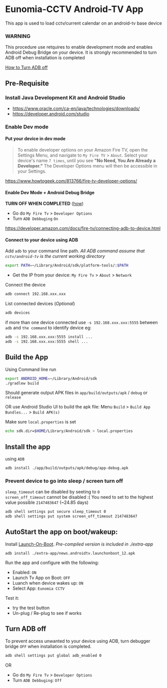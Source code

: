 # Eunomia-CCTV Android-TV App

This app is used to load cctv/current calendar on an android-tv base device

### WARNING

This procedure use retquires to enable development mode and enables Android Debug Bridge on your device. 
It is strongly recommended to turn ADB off when installation is completed

[How to Turn ADB off](#turn-adb-off)

## Pre-Requisite

### Install Java Development Kit and Android Studio

- https://www.oracle.com/ca-en/java/technologies/downloads/
- https://developer.android.com/studio


### Enable Dev mode

#### Put your device in dev mode

> To enable developer options on your Amazon Fire TV, open the Settings Menu, and navigate to 
> `My Fire TV` > `About`. Select your device's name `7 times`, until you see **"No Need, You Are Already a Developer."** The Developer Options menu will then be accessible in your Settings.

https://www.howtogeek.com/813766/fire-tv-developer-options/


#### Enable Dev Mode + Android Debug Bridge 

**TURN OFF WHEN COMPLETED** ([how](#turn-adb-off))

- Go do `My Fire Tv` > `Developer Options` 
- Turn `ADB Debbuging` `On`

https://developer.amazon.com/docs/fire-tv/connecting-adb-to-device.html

#### Connect to your device using ADB 

Add `adb` to your command line path. 
*All ADB command assume that `cctv/android-tv` is the current working directory*

```sh
export PATH=~/Library/Android/sdk/platform-tools/:$PATH
```

- Get the IP from your device: `My Fire Tv` > `About` > `Network` 

Connect the device
```sh
adb connect 192.168.xxx.xxx
```

List connected devices (*Optional*)

```sh
adb devices
```

if more than one device connected use `-s 192.168.xxx.xxx:5555` between `adb` and `the command` to identify device
eg:

```sh
adb -s 192.168.xxx.xxx:5555 install ...
adb -s 192.168.xxx.xxx:5555 shell ...
```

## Build the App

Using Command line run 

```sh
export ANDROID_HOME=~/Library/Android/sdk
./gradlew build
```
Should generate output APK files in `app/build/outputs/apk` / `debug` or `release`

OR use Android Studio UI to build the apk file: Menu `Build` > `Build App Bundles...` > `Build APK(s)`

Make sure `local.properties` is set 
```sh 
echo sdk.dir=$HOME/Library/Android/sdk > local.properties 
```

## Install the app

using `ADB`

```sh
adb install ./app/build/outputs/apk/debug/app-debug.apk
```

### Prevent device to go into sleep / screen turn off 

`sleep_timeout` can be disabled by seeting to `0` <br>
`screen_off_timeout` cannot be disabled :( You need to set to the highest value possible `2147483647` (~24.85 days)

```sh
adb shell settings put secure sleep_timeout 0
adb shell settings put system screen_off_timeout 2147483647
```

## AutoStart the app on boot/wakeup:

Install [Launch-On-Boot](https://github.com/ITVlab/Launch-On-Boot). *Pre-compiled version is included in ./extra-app*

```
adb install ./extra-app/news.androidtv.launchonboot_12.apk
```

Run the app and configure with the following:
- Enabled: `ON`
- Launch Tv App on Boot: `OFF`
- Luanch when device wakes up: `ON`
- Select App: `Eunomia CCTV`

Test it: 
- try the test button
- Un-plug / Re-plug to see if works

## Turn ADB off 

To prevent access unwanted to your device using ADB, turn debugger bridge `OFF` when installation is completed.

```sh
adb shell settings put global adb_enabled 0
```

OR 

- Go do `My Fire Tv` > `Developer Options` 
- Turn `ADB Debbuging`: `Off`
